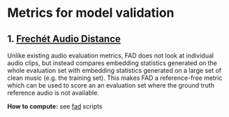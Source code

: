 # Metrics for model validation

## 1. [Frechét Audio Distance](https://arxiv.org/abs/1812.08466)
Unlike existing audio evaluation metrics, FAD does not look at individual audio clips, but
instead compares embedding statistics generated on the whole evaluation set with embedding
statistics generated on a large set of clean music (e.g. the training set). This makes FAD a
reference-free metric which can be used to score an an evaluation set where the ground
truth reference audio is not available.

**How to compute:** see [fad](../scripts/fad/) scripts

